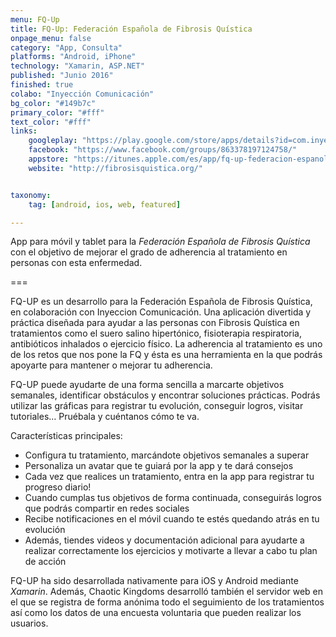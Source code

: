 ```yaml
---
menu: FQ-Up
title: FQ-Up: Federación Española de Fibrosis Quística
onpage_menu: false
category: "App, Consulta"
platforms: "Android, iPhone"
technology: "Xamarin, ASP.NET"
published: "Junio 2016"
finished: true
colabo: "Inyección Comunicación"
bg_color: "#149b7c"
primary_color: "#fff"
text_color: "#fff"
links:
	googleplay: "https://play.google.com/store/apps/details?id=com.inyeccion.fqup&hl=es"
	facebook: "https://www.facebook.com/groups/863378197124758/"
	appstore: "https://itunes.apple.com/es/app/fq-up-federacion-espanola/id1110876701?mt=8"
	website: "http://fibrosisquistica.org/"


taxonomy:
	tag: [android, ios, web, featured]

---
```


App para móvil y tablet para la *Federación Española de Fibrosis Quística* con el objetivo de mejorar el grado de adherencia al tratamiento en personas con esta enfermedad.

===

FQ-UP es un desarrollo para la Federación Española de Fibrosis Quística, en colaboración con Inyeccion Comunicación. Una aplicación divertida y práctica diseñada para ayudar a las personas con Fibrosis Quística en tratamientos como el suero salino hipertónico, fisioterapia respiratoria, antibióticos inhalados o ejercicio físico. La adherencia al tratamiento es uno de los retos que nos pone la FQ y ésta es una herramienta en la que podrás apoyarte para mantener o mejorar tu adherencia.

FQ-UP puede ayudarte de una forma sencilla a marcarte objetivos semanales, identificar obstáculos y encontrar soluciones prácticas. Podrás utilizar las gráficas para registrar tu evolución, conseguir logros, visitar tutoriales… Pruébala y cuéntanos cómo te va.

Características principales:
* Configura tu tratamiento, marcándote objetivos semanales a superar
* Personaliza un avatar que te guiará por la app y te dará consejos
* Cada vez que realices un tratamiento, entra en la app para registrar tu progreso diario!
* Cuando cumplas tus objetivos de forma continuada, conseguirás logros que podrás compartir en redes sociales
* Recibe notificaciones en el móvil cuando te estés quedando atrás en tu evolución
* Además, tiendes videos y documentación adicional para ayudarte a realizar correctamente los ejercicios y motivarte a llevar a cabo tu plan de acción

FQ-UP ha sido desarrollada nativamente para iOS y Android mediante *Xamarin*. Además, Chaotic Kingdoms desarrolló también el servidor web en el que se registra de forma anónima todo el seguimiento de los tratamientos así como los datos de una encuesta voluntaria que pueden realizar los usuarios.
